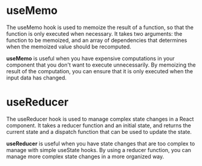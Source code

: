 # useMemo
The useMemo hook is used to memoize the result of a function, so that the function is only executed when necessary. It takes two arguments: the function to be memoized, and an array of dependencies that determines when the memoized value should be recomputed.

**useMemo** is useful when you have expensive computations in your component that you don't want to execute unnecessarily. By memoizing the result of the computation, you can ensure that it is only executed when the input data has changed.

# useReducer
The useReducer hook is used to manage complex state changes in a React component. It takes a reducer function and an initial state, and returns the current state and a dispatch function that can be used to update the state.

**useReducer** is useful when you have state changes that are too complex to manage with simple useState hooks. By using a reducer function, you can manage more complex state changes in a more organized way.